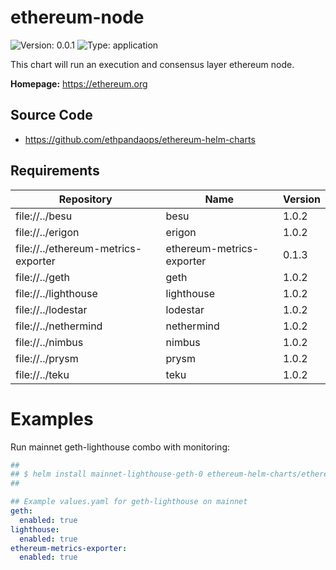 
# ethereum-node

![Version: 0.0.1](https://img.shields.io/badge/Version-0.0.1-informational?style=flat-square) ![Type: application](https://img.shields.io/badge/Type-application-informational?style=flat-square)

This chart will run an execution and consensus layer ethereum node.

**Homepage:** <https://ethereum.org>

## Source Code

* <https://github.com/ethpandaops/ethereum-helm-charts>

## Requirements

| Repository | Name | Version |
|------------|------|---------|
| file://../besu | besu | 1.0.2 |
| file://../erigon | erigon | 1.0.2 |
| file://../ethereum-metrics-exporter | ethereum-metrics-exporter | 0.1.3 |
| file://../geth | geth | 1.0.2 |
| file://../lighthouse | lighthouse | 1.0.2 |
| file://../lodestar | lodestar | 1.0.2 |
| file://../nethermind | nethermind | 1.0.2 |
| file://../nimbus | nimbus | 1.0.2 |
| file://../prysm | prysm | 1.0.2 |
| file://../teku | teku | 1.0.2 |

# Examples

Run mainnet geth-lighthouse combo with monitoring:

```yaml
##
## $ helm install mainnet-lighthouse-geth-0 ethereum-helm-charts/ethereum-node -f values.yaml
##

## Example values.yaml for geth-lighthouse on mainnet
geth:
  enabled: true
lighthouse:
  enabled: true
ethereum-metrics-exporter:
  enabled: true
```
